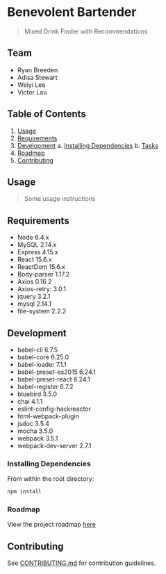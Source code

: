 # Benevolent Bartender

> Mixed Drink Finder with Recommendations

## Team

  - Ryan Breeden
  - Adisa Stewart
  - Weiyi Lee
  - Victor Lau

## Table of Contents

1. [Usage](#Usage)
2. [Requirements](#requirements)
3. [Development](#development)
    a. [Installing Dependencies](#installing-dependencies)
    b. [Tasks](#tasks)
4. [Roadmap](#roadmap)
5. [Contributing](#contributing)

## Usage

> Some usage instructions

## Requirements

- Node 6.4.x
- MySQL 2.14.x
- Express 4.15.x
- React 15.6.x
- ReactDom 15.6.x
- Body-parser 1.17.2
- Axios 0.16.2
- Axios-retry: 3.0.1
- jquery 3.2.1
- mysql 2.14.1
- file-system 2.2.2

## Development
- babel-cli 6.7.5
- babel-core 6.25.0
- babel-loader 7.1.1
- babel-preset-es2015 6.24.1
- babel-preset-react 6.24.1
- babel-register 6.7.2
- bluebird 3.5.0
- chai 4.1.1
- eslint-config-hackreactor
- html-webpack-plugin
- jsdoc 3.5.4
- mocha 3.5.0
- webpack 3.5.1
- webpack-dev-server 2.7.1

### Installing Dependencies


From within the root directory:

```sh
npm install 

```

### Roadmap

View the project roadmap [here](LINK_TO_DOC)


## Contributing

See [CONTRIBUTING.md](CONTRIBUTING.md) for contribution guidelines.
